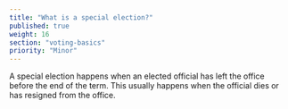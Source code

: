 ```yaml
---
title: "What is a special election?"
published: true
weight: 16
section: "voting-basics"
priority: "Minor"
---
```


A special election happens when an elected official has left the office before the end of the term. This usually happens when the official dies or has resigned from the office.
